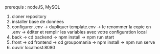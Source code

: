 prerequis : nodeJS, MySQL


1) cloner repository
2) installer base de données
3) configurer .env
  -> dupliquer template.env
  -> le renommer la copie en .env
  -> éditer et remplir les variables avec votre configuration local
4) back -> cd backend -> npm install -> npm run start
5) front -> cd frontend -> cd groupomania -> npm install -> npm run serve
6) ouvrir localhost:8080

